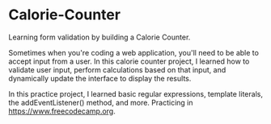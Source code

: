 # Calorie-Counter
Learning form validation by building a Calorie Counter.

Sometimes when you're coding a web application, you'll need to be able to accept input from a user. In this calorie counter project, I learned how to validate user input, perform calculations based on that input, and dynamically update the interface to display the results.

In this practice project, I learned basic regular expressions, template literals, the addEventListener() method, and more. Practicing in https://www.freecodecamp.org.
